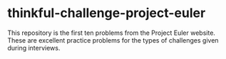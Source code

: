 # thinkful-challenge-project-euler
This repository is the first ten problems from the Project Euler website. These are excellent practice problems for the types of challenges given during interviews.
